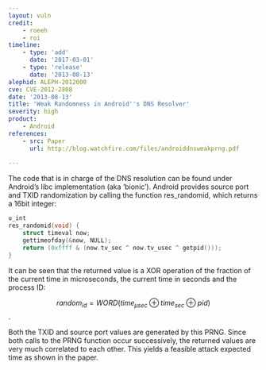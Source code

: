 ```yaml
---
layout: vuln
credit:
    - roeeh
    - roi
timeline:
    - type: 'add'
      date: '2017-03-01'
    - type: 'release'
      date: '2013-08-13' 
alephid: ALEPH-2012000
cve: CVE-2012-2808
date: '2013-08-13'
title: 'Weak Randomness in Android''s DNS Resolver'
severity: high
product:
    - Android
references:
    - src: Paper
      url: http://blog.watchfire.com/files/androiddnsweakprng.pdf
      
---
```

The code that is in charge of the DNS resolution can be found under Android’s libc implementation (aka ‘bionic’).
Android provides source port and TXID randomization by calling the function res_randomid, which returns a 16bit integer:
```c
u_int
res_randomid(void) {
    struct timeval now;
    gettimeofday(&now, NULL);
    return (0xffff & (now.tv_sec ^ now.tv_usec ^ getpid()));
}
```
It can be seen that the returned value is a XOR operation of the fraction of the current time in microseconds, the current time in seconds and the process ID:

$$random_{id}=WORD(time_{\mu sec} \oplus time_{sec} \oplus pid)$$.

Both the TXID and source port values are generated by this PRNG.  Since both calls to the PRNG function occur successively, the returned values are very much correlated to each other. This yields a feasible attack expected time as shown in the paper.
